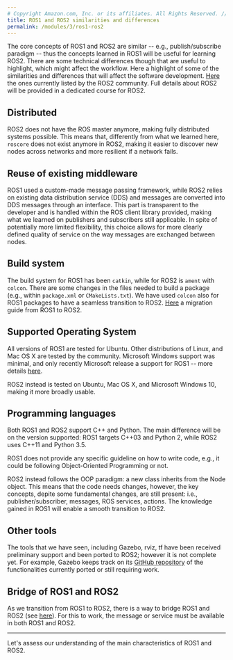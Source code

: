 ```yaml
---
# Copyright Amazon.com, Inc. or its affiliates. All Rights Reserved. // SPDX-License-Identifier: CC-BY-SA-4.0
title: ROS1 and ROS2 similarities and differences
permalink: /modules/3/ros1-ros2
---
```


The core concepts of ROS1 and ROS2 are similar -- e.g., publish/subscribe paradigm -- thus the concepts learned in ROS1 will be useful for learning ROS2. There are some technical differences though that are useful to highlight, which might affect the workflow.
Here a highlight of some of the similarities and differences that will affect the software development. [Here](http://design.ros2.org/articles/changes.html) the ones currently listed by the ROS2 community. Full details about ROS2 will be provided in a dedicated course for ROS2.

## Distributed
ROS2 does not have the ROS master anymore, making fully distributed systems possible. This means that, differently from what we learned here, `roscore` does not exist anymore in ROS2, making it easier to discover new nodes across networks and more resilient if a network fails.

## Reuse of existing middleware
ROS1 used a custom-made message passing framework, while ROS2 relies on existing data distribution service (DDS) and messages are converted into DDS messages through an interface. This part is transparent to the developer and is handled within the ROS client library provided, making what we learned on publishers and subscribers still applicable. In spite of potentially more limited flexibility, this choice allows for more clearly defined quality of service on the way messages are exchanged between nodes.


## Build system
The build system for ROS1 has been `catkin`, while for ROS2 is `ament` with `colcon`. There are some changes in the files needed to build a package (e.g., within `package.xml` or `CMakeLists.txt`). We have used `colcon` also for ROS1 packages to have a seamless transition to ROS2. [Here](https://index.ros.org/doc/ros2/Contributing/Migration-Guide/) a migration guide from ROS1 to ROS2.

## Supported Operating System
All versions of ROS1 are tested for Ubuntu. Other distributions of Linux, and Mac OS X are tested by the community. Microsoft Windows support was minimal, and only recently Microsoft release a support for ROS1 -- more details [here](https://ms-iot.github.io/ROSOnWindows/).

ROS2 instead is tested on Ubuntu, Mac OS X, and Microsoft Windows 10, making it more broadly usable.

## Programming languages
Both ROS1 and ROS2 support C++ and Python. The main difference will be on the version supported: ROS1 targets C++03 and Python 2, while ROS2 uses C++11 and Python 3.5.

ROS1 does not provide any specific guideline on how to write code, e.g., it could be following Object-Oriented Programming or not.

ROS2 instead follows the OOP paradigm: a new class inherits from the Node object. This means that the code needs changes, however, the key concepts, depite some fundamental changes, are still present: i.e., publisher/subscriber, messages, ROS services, actions. The knowledge gained in ROS1 will enable a smooth transition to ROS2.

## Other tools

The tools that we have seen, including Gazebo, rviz, tf have been received preliminary support and been ported to ROS2; however it is not complete yet. For example, Gazebo keeps track on its [GitHub repository](https://github.com/ros-simulation/gazebo_ros_pkgs/issues/512) of the functionalities currently ported or still requiring work.

## Bridge of ROS1 and ROS2

As we transition from ROS1 to ROS2, there is a way to bridge ROS1 and ROS2 (see [here](https://index.ros.org/p/ros1_bridge/github-ros2-ros1_bridge/)). For this to work, the message or service must be available in both ROS1 and ROS2.

-------
Let's assess our understanding of the main characteristics of ROS1 and ROS2.
